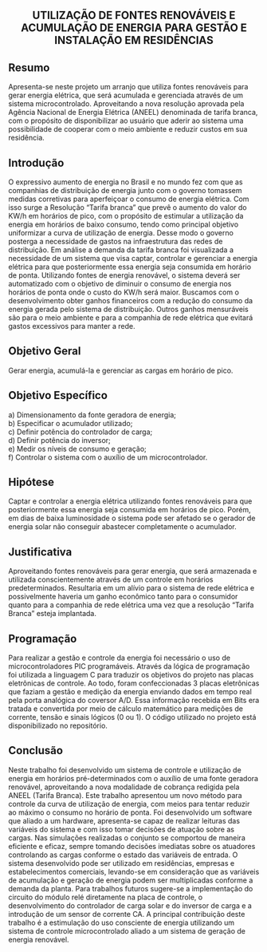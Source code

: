 
<h2 align="center">UTILIZAÇÃO DE FONTES RENOVÁVEIS E ACUMULAÇÃO DE ENERGIA PARA GESTÃO E INSTALAÇÃO EM RESIDÊNCIAS<h2>

## Resumo

<p>Apresenta-se neste projeto um arranjo que utiliza fontes renováveis para gerar energia elétrica, que será acumulada e gerenciada através de um sistema microcontrolado. Aproveitando a nova resolução aprovada pela Agência Nacional de Energia Elétrica (ANEEL) denominada de tarifa branca, com o propósito de disponibilizar ao usuário que aderir ao sistema uma possibilidade de cooperar com o meio ambiente e reduzir custos em sua residência.</p>

## Introdução

<p>O expressivo aumento de energia no Brasil e no mundo fez com que as companhias de distribuição de energia junto com o governo tomassem medidas corretivas para aperfeiçoar o consumo de energia elétrica. Com isso surge a Resolução “Tarifa branca” que prevê o aumento do valor do KW/h em horários de pico, com o propósito de estimular a utilização da energia em horários de baixo consumo, tendo como principal objetivo uniformizar a curva de utilização de energia. Desse modo o governo posterga a necessidade de gastos na infraestrutura das redes de distribuição. 
Em análise a demanda da tarifa branca foi visualizada a necessidade de um sistema que visa captar, controlar e gerenciar a energia elétrica para que posteriormente essa energia seja consumida em horário de ponta.  Utilizando fontes de energia renovável, o sistema deverá ser automatizado com o objetivo de diminuir o consumo de energia nos horários de ponta onde o custo do KW/h será maior.
Buscamos com o desenvolvimento obter ganhos financeiros com a redução do consumo da energia gerada pelo sistema de distribuição. Outros ganhos mensuráveis são para o meio ambiente e para a companhia de rede elétrica que evitará gastos excessivos para manter a rede.</p>

## Objetivo Geral

<p>Gerar energia, acumulá-la e gerenciar as cargas em horário de pico.</p>

## Objetivo Específico

a) Dimensionamento da fonte geradora de energia;<br>
b) Especificar o acumulador utilizado;<br>
c) Definir potência do controlador de carga;<br>
d) Definir potência do inversor;<br>
e) Medir os níveis de consumo e geração;<br>
f) Controlar o sistema com o auxílio de um microcontrolador.<br>

## Hipótese

<p>Captar e controlar a energia elétrica utilizando fontes renováveis para que posteriormente essa energia seja consumida em horários de pico. Porém, em dias de baixa luminosidade o sistema pode ser afetado se o gerador de energia solar não conseguir abastecer completamente o acumulador.</p>

## Justificativa

<p>Aproveitando fontes renováveis para gerar energia, que será armazenada e utilizada conscientemente através de um controle em horários predeterminados. Resultaria em um alívio para o sistema de rede elétrica e possivelmente haveria um ganho econômico tanto para o consumidor quanto para a companhia de rede elétrica uma vez que a resolução “Tarifa Branca” esteja implantada.</p>
  
## Programação
  
 <p> Para realizar a gestão e controle da energia foi necessário o uso de microcontroladores PIC programáveis. Através da lógica de programação foi utilizada a linguagem C para traduzir os objetivos do projeto nas placas eletrônicas de controle. Ao todo, foram confeccionadas 3 placas eletrônicas que faziam a gestão e medição da energia enviando dados em tempo real pela porta analógica do coversor A/D. Essa informação recebida em Bits era tratada e convertida por meio de cálculo matemático para medições de corrente, tensão e sinais lógicos (0 ou 1). O código utilizado no projeto está disponibilizado no repositório.

## Conclusão

<p>Neste trabalho foi desenvolvido um sistema de controle e utilização de energia em horários pré-determinados com o auxílio de uma fonte geradora renovável, aproveitando a nova modalidade de cobrança redigida pela ANEEL (Tarifa Branca).
Este trabalho apresentou um novo método para controle da curva de utilização de energia, com meios para tentar reduzir ao máximo o consumo no horário de ponta.
Foi desenvolvido um software que aliado a um hardware, apresenta-se capaz de realizar leituras das variáveis do sistema e com isso tomar decisões de atuação sobre as cargas.
Nas simulações realizadas o conjunto se comportou de maneira eficiente e eficaz, sempre tomando decisões imediatas sobre os atuadores controlando as cargas conforme o estado das variáveis de entrada.
O sistema desenvolvido pode ser utilizado em residências, empresas e estabelecimentos comerciais, levando-se em consideração que as variáveis de acumulação e geração de energia podem ser multiplicadas conforme a demanda da planta.
Para trabalhos futuros sugere-se a implementação do circuito do módulo relé diretamente na placa de controle, o desenvolvimento do controlador de carga solar e do inversor de carga e a introdução de um sensor de corrente CA.
A principal contribuição deste trabalho é a estimulação do uso consciente de energia utilizando um sistema de controle microcontrolado aliado a um sistema de geração de energia renovável.</p>




